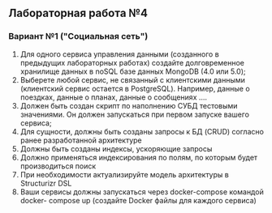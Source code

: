 ## Лабораторная работа №4
### Вариант №1 ("Социальная сеть")

1. Для одного сервиса управления данными (созданного в предыдущих
лабораторных работах) создайте долговременное хранилище данных в noSQL
базе данных MongoDB (4.0 или 5.0);
2. Выберете любой сервис, не связанный с клиентскими данными (клиентский
сервис остается в PostgreSQL). Например, данные о поездках, данные о планах,
данные о сообщениях ….
3. Должен быть создан скрипт по наполнению СУБД тестовыми значениями. Он
должен запускаться при первом запуске вашего сервиса;
4. Для сущности, должны быть созданы запросы к БД (CRUD) согласно ранее
разработанной архитектуре
5. Должны быть созданы индексы, ускоряющие запросы
6. Должно применяться индексирования по полям, по которым будет
производиться поиск
7. При необходимости актуализируйте модель архитектуры в Structurizr DSL
8. Ваши сервисы должны запускаться через docker-compose командой docker-
compose up (создайте Docker файлы для каждого сервиса)
